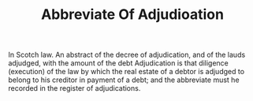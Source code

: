 ---
title: Abbreviate Of Adjudioation
letter: A
permalink: "/definitions/abbreviate-of-adjudioation.html"
body: In Scotch law. An abstract of the decree of adjudication, and of the lauds adjudged,
  with the amount of the debt Adjudication is that diligence (execution) of the law
  by which the real estate of a debtor is adjudged to belong to his creditor in payment
  of a debt; and the abbreviate must he recorded in the register of adjudications.
published_at: '2018-07-07'
layout: post
---